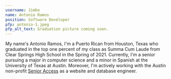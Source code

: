 ```yaml
---
username: Jimbo
name: Antonio Ramos
position: Software Developer
pfp: antonio-1.jpeg
pfp_alt_text: Graduation picture coming soon.
---
```

My name's Antonio Ramos, I'm a Puerto Rican from Houston, Texas who graduated in the top one percent of my class as Summa Cum Laude from Clear Springs High School in the Spring of 2021. Currently, I'm a senior pursuing a major in computer science and a minor in Spanish at the University of Texas at Austin. Moreover, I'm actively working with the Austin non-profit [Senior Access](https://senioraccesstx.org/) as a website and database engineer.